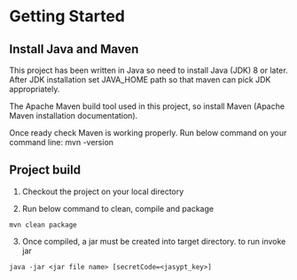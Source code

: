 # Getting Started

## Install Java and Maven
This project has been written in Java so need to install Java (JDK) 8 or later. After JDK installation set JAVA_HOME path so that maven can pick JDK appropriately. 

The Apache Maven build tool used in this project, so install Maven (Apache Maven installation documentation).

Once ready check Maven is working properly. Run below command on your command line:
mvn -version  

## Project build
1. Checkout the project on your local directory

2. Run below command to clean, compile and package
```
mvn clean package
```

3. Once compiled, a jar must be created into target directory. to run invoke jar
```
java -jar <jar file name> [secretCode=<jasypt_key>]
```
